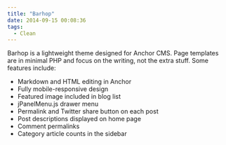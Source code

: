 ```yaml
---
title: "Barhop"
date: 2014-09-15 00:08:36
tags: 
  - Clean
---
```


Barhop is a lightweight theme designed for Anchor CMS. Page templates are in minimal PHP and focus on the writing, not the extra stuff. Some features include:

* Markdown and HTML editing in Anchor
* Fully mobile-responsive design
* Featured image included in blog list
* jPanelMenu.js drawer menu
* Permalink and Twitter share button on each post
* Post descriptions displayed on home page
* Comment permalinks
* Category article counts in the sidebar
